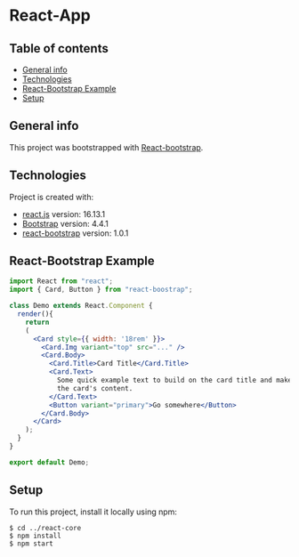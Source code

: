 # React-App

## Table of contents
* [General info](#general-info)
* [Technologies](#technologies)
* [React-Bootstrap Example](#react-bootstrap-example)
* [Setup](#setup)


## General info
This project was bootstrapped with [React-bootstrap](https://react-bootstrap.github.io/).


## Technologies
Project is created with:
* [react.js](https://reactjs.org) version: 16.13.1
* [Bootstrap](getbootstrap.com) version: 4.4.1
* [react-bootstrap](https://react-bootstrap.github.io) version: 1.0.1


## React-Bootstrap Example

```jsx
import React from "react";
import { Card, Button } from "react-boostrap";

class Demo extends React.Component {
  render(){
    return
    (
      <Card style={{ width: '18rem' }}>
        <Card.Img variant="top" src="..." />
        <Card.Body>
          <Card.Title>Card Title</Card.Title>
          <Card.Text>
            Some quick example text to build on the card title and make up the bulk of
            the card's content.
          </Card.Text>
          <Button variant="primary">Go somewhere</Button>
        </Card.Body>
      </Card>
    );
  }
}

export default Demo;
```

## Setup
To run this project, install it locally using npm:

```
$ cd ../react-core 
$ npm install
$ npm start
```
